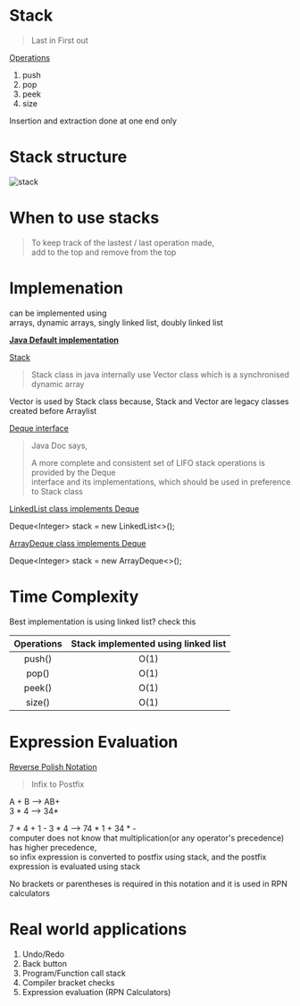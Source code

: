 # Stack

> Last in First out

<ins>Operations</ins>  
1. push  
2. pop
3. peek  
4. size  

Insertion and extraction done at one end only

# Stack structure

![stack](https://user-images.githubusercontent.com/16437905/171616539-beb603b4-4296-4489-9cc4-6344ee7eb713.jpeg)


# When to use stacks

> To keep track of the lastest / last operation made,   
> add to the top and remove from the top  

# Implemenation

can be implemented using   
arrays, dynamic arrays, singly linked list, doubly linked list  

**<ins>Java Default implementation</ins>**    

<ins>Stack</ins>  
> Stack class in java internally use Vector class which is a synchronised dynamic array   
  
Vector is used by Stack class because, Stack and Vector are legacy classes created before Arraylist   

<ins>Deque interface</ins>   

> Java Doc says,  
> 
> A more complete and consistent set of LIFO stack operations is provided by the Deque   
> interface and its implementations, which should be used in preference to Stack class  

<ins>LinkedList class implements Deque</ins>

Deque\<Integer> stack = new LinkedList<>();

<ins>ArrayDeque class implements Deque</ins>

Deque\<Integer> stack = new ArrayDeque<>(); 

# Time Complexity
  
Best implementation is using linked list? check this    

| Operations | Stack implemented using linked list
:---: | :---:
push()         | O(1)
pop()          | O(1)
peek()         | O(1)
size()         | O(1)
  

# Expression Evaluation  
  
<ins>Reverse Polish Notation</ins>     
> Infix to Postfix
  
A + B --> AB+  
3 * 4 --> 34*

7 * 4 + 1 - 3 * 4 --> 74 * 1 + 34 * -   
computer does not know that multiplication(or any operator's precedence) has higher precedence,   
so infix expression is converted to postfix using stack, and the postfix expression is evaluated using stack  

No brackets or parentheses is required in this notation and it is used in RPN calculators  

# Real world applications

1. Undo/Redo
2. Back button
3. Program/Function call stack
4. Compiler bracket checks
5. Expression evaluation (RPN Calculators)
